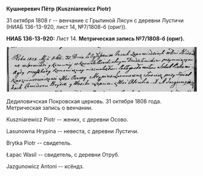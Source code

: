 **Кушнеревич Пётр (Kuszniarewicz Piotr)**

31 октября 1808 г -- венчание с Грыпиной Лясун с деревни Лустичи (НИАБ
136-13-920, лист 14, №7/1808-б (ориг)).

**НИАБ 136-13-920:** Лист 14. **Метрическая запись №7/1808-б (ориг).**

![](./media/836e55befe7425b75b7e55e00397fd7677df47dc.png)

Дедиловичская Покровская церковь. 31 октября 1808 года. Метрическая
запись о венчании.

Kuszniarewicz Piotr -- жених, с деревни Осовo.

Lasunowna Hrypina -- невеста, с деревни Лустичи.

Brytka Piotr -- свидетель.

Łapac Wasil -- свидетель, с деревни Отруб.

Jazgunowicz Antoni -- ксёндз.
